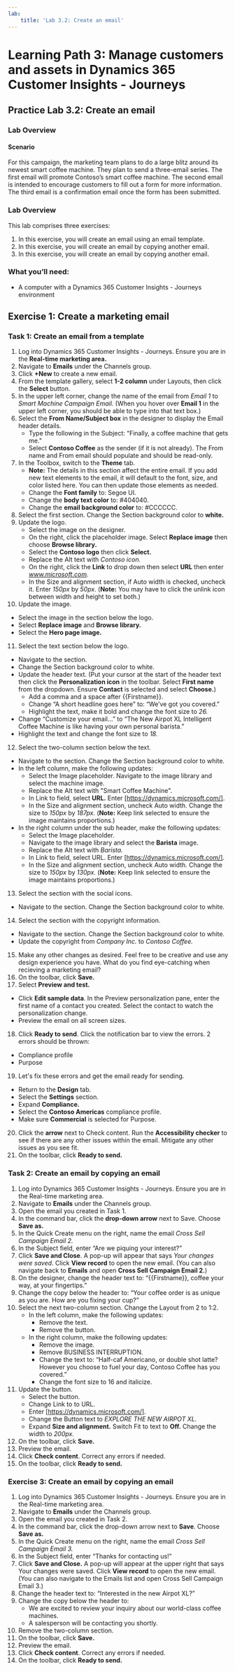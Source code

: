 ```yaml
---
lab:
    title: 'Lab 3.2: Create an email'
---
```


# Learning Path 3: Manage customers and assets in Dynamics 365 Customer Insights - Journeys

## Practice Lab 3.2: Create an email

### Lab Overview

#### Scenario
For this campaign, the marketing team plans to do a large blitz around its newest smart coffee machine. They plan to send a three-email series. The first email will promote Contoso’s smart coffee machine. The second email is intended to encourage customers to fill out a form for more information. The third email is a confirmation email once the form has been submitted.

### Lab Overview
This lab comprises three exercises:
1. In this exercise, you will create an email using an email template.
2. In this exercise, you will create an email by copying another email.
3. In this exercise, you will create an email by copying another email.

### What you’ll need:
- A computer with a Dynamics 365 Customer Insights - Journeys environment

## Exercise 1: Create a marketing email
### Task 1: Create an email from a template
1. Log into Dynamics 365 Customer Insights - Journeys. Ensure you are in the **Real-time marketing area.**
2. Navigate to **Emails** under the Channels group.
3. Click **+New** to create a new email.
4. From the template gallery, select **1-2 column** under Layouts, then click the **Select** button.
5. In the upper left corner, change the name of the email from *Email 1* to *Smart Machine Campaign Email.* (When you hover over **Email 1** in the upper left corner, you should be able to type into that text box.)
6. Select the **From Name/Subject box** in the designer to display the Email header details.
   - Type the following in the Subject: “Finally, a coffee machine that gets me."
   - Select **Contoso Coffee** as the sender (if it is not already). The From name and From email should populate and should be read-only.
7. In the Toolbox, switch to the **Theme** tab.
   - **Note:** The details in this section affect the entire email. If you add new text elements to the email, it will default to the font, size, and color listed here. You can then update those elements as needed.
   - Change the **Font family** to: Segoe UI.
   - Change the **body text color** to: #404040.
   - Change the **email background color** to: #CCCCCC.
8. Select the first section. Change the Section background color to **white.**
9. Update the logo.
   - Select the image on the designer.
   - On the right, click the placeholder image. Select **Replace image** then choose **Browse library.**
   - Select the **Contoso logo** then click **Select.**
   - Replace the Alt text with *Contoso icon.*
   - On the right, click the **Link** to drop down then select **URL** then enter *www.microsoft.com.*
   - In the Size and alignment section, if Auto width is checked, uncheck it. Enter *150px* by *50px*. (**Note:** You may have to click the unlink icon between width and height to set both.)
10. Update the image.
   - Select the image in the section below the logo.
   - Select **Replace image** and **Browse library.**
   - Select the **Hero page image.**
11. Select the text section below the logo.
   - Navigate to the section.
   - Change the Section background color to white.
   - Update the header text. (Put your cursor at the start of the header text then click the **Personalization icon** in the toolbar. Select **First name** from the dropdown. Ensure **Contact** is selected and select **Choose.**)
     - Add a comma and a space after {{Firstname}}.
     - Change “A short headline goes here” to: “We’ve got you covered.”
     - Highlight the text, make it bold and change the font size to *26.*
   - Change “Customize your email...” to “The New Airpot XL Intelligent Coffee Machine is like having your own personal barista.”
   - Highlight the text and change the font size to *18.*
12. Select the two-column section below the text.
   - Navigate to the section. Change the Section background color to white.
   - In the left column, make the following updates:
     - Select the Image placeholder. Navigate to the image library and select the machine image.
     - Replace the Alt text with "Smart Coffee Machine".
     - In Link to field, select **URL.** Enter [https://dynamics.microsoft.com/].
     - In the Size and alignment section, uncheck Auto width. Change the size to *150px* by *187px*. (**Note:** Keep link selected to ensure the image maintains proportions.)
   - In the right column under the sub header, make the following updates:
     - Select the Image placeholder.
     - Navigate to the image library and select the **Barista** image.
     - Replace the Alt text with *Barista.*
     - In Link to field, select URL. Enter [https://dynamics.microsoft.com/].
     - In the Size and alignment section, uncheck Auto width. Change the size to *150px* by *130px.* (**Note:** Keep link selected to ensure the image maintains proportions.)
13. Select the section with the social icons.
   - Navigate to the section. Change the Section background color to white.
14. Select the section with the copyright information.
   - Navigate to the section. Change the Section background color to white.
   - Update the copyright from *Company Inc.* to *Contoso Coffee.*
15. Make any other changes as desired. Feel free to be creative and use any design experience you have. What do you find eye-catching when recieving a marketing email? 
16. On the toolbar, click **Save.**
17. Select **Preview and test.**
   - Click **Edit sample data**. In the Preview personalization pane, enter the first name of a contact you created. Select the contact to watch the personalization change.
   - Preview the email on all screen sizes.
18. Click **Ready to send**. Click the notification bar to view the errors. 2 errors should be thrown:
   - Compliance profile
   - Purpose
19. Let's fix these errors and get the email ready for sending.
   - Return to the **Design** tab.
   - Select the **Settings** section.
   - Expand **Compliance.**
   - Select the **Contoso Americas** compliance profile.
   - Make sure **Commercial** is selected for Purpose.
20. Click the **arrow** next to Check content. Run the **Accessibility checker** to see if there are any other issues within the email. Mitigate any other issues as you see fit.
21. On the toolbar, click **Ready to send.**

### Task 2: Create an email by copying an email
1. Log into Dynamics 365 Customer Insights - Journeys. Ensure you are in the Real-time marketing area.
2. Navigate to **Emails** under the Channels group.
3. Open the email you created in Task 1.
4. In the command bar, click the **drop-down arrow** next to Save. Choose **Save as.**
5. In the Quick Create menu on the right, name the email *Cross Sell Campaign Email 2.*
6. In the Subject field, enter “Are we piquing your interest?”
7. Click **Save and Close**. A pop-up will appear that says *Your changes were saved*. Click **View record** to open the new email. (You can also navigate back to **Emails** and open **Cross Sell Campaign Email 2.**)
8. On the designer, change the header text to: “{{Firstname}}, coffee your way, at your fingertips.”
9. Change the copy below the header to: “Your coffee order is as unique as you are. How are you fixing your cup?”
10. Select the next two-column section. Change the Layout from 2 to 1:2.
    - In the left column, make the following updates:
      - Remove the text.
      - Remove the button.
    - In the right column, make the following updates:
      - Remove the image.
      - Remove BUSINESS INTERRUPTION.
      - Change the text to: “Half-caf Americano, or double shot latte? However you choose to fuel your day, Contoso Coffee has you covered.” ‎
      - Change the font size to 16 and italicize.
11. Update the button.
    - Select the button.
    - Change Link to to URL.
    - Enter [https://dynamics.microsoft.com/].
    - Change the Button text to *EXPLORE THE NEW AIRPOT XL.*
    - Expand **Size and alignment.** Switch Fit to text to **Off.** Change the width to *200px.*
12. On the toolbar, click **Save.**
13. Preview the email.
14. Click **Check content**. Correct any errors if needed.
15. On the toolbar, click **Ready to send.**

### Exercise 3: Create an email by copying an email
1. Log into Dynamics 365 Customer Insights - Journeys. Ensure you are in the Real-time marketing area.
2. Navigate to **Emails** under the Channels group.
3. Open the email you created in Task 2.
4. In the command bar, click the drop-down arrow next to **Save**. Choose **Save as.**
5. In the Quick Create menu on the right, name the email *Cross Sell Campaign Email 3.*
6. In the Subject field, enter “Thanks for contacting us!”
7. Click **Save and Close.** A pop-up will appear at the upper right that says Your changes were saved. Click **View record** to open the new email. (You can also navigate to the Emails list and open Cross Sell Campaign Email 3.)
8. Change the header text to: “Interested in the new Airpot XL?”
9. Change the copy below the header to:
   - We are excited to review your inquiry about our world-class coffee machines.
   - A salesperson will be contacting you shortly.
10. Remove the two-column section.
11. On the toolbar, click **Save.**
12. Preview the email.
13. Click **Check content**. Correct any errors if needed.
14. On the toolbar, click **Ready to send.**

